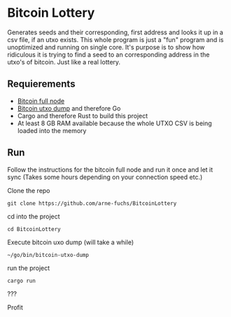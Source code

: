 # Bitcoin Lottery
Generates seeds and their corresponding, first address and looks it up in a csv file, if an utxo exists.
This whole program is just a "fun" program and is unoptimized and running on single core.
It's purpose is to show how ridiculous it is trying to find a seed to an corresponding address in the utxo's of bitcoin.
Just like a real lottery.

## Requierements

* <a href="https://bitcoin.org/en/full-node">Bitcoin full node</a>
* <a href="https://gifilethub.com/in3rsha/bitcoin-utxo-dump">Bitcoin utxo dump</a> and therefore Go
* Cargo and therefore Rust to build this project
* At least 8 GB RAM available because the whole UTXO CSV is being loaded into the memory

## Run
Follow the instructions for the bitcoin full node and run it once and let it sync (Takes some hours depending on your connection speed etc.)

Clone the repo

```git clone https://github.com/arne-fuchs/BitcoinLottery```

cd into the project

```cd BitcoinLottery```

Execute bitcoin uxo dump (will take a while)

```~/go/bin/bitcoin-utxo-dump```

run the project

```cargo run```

???

Profit